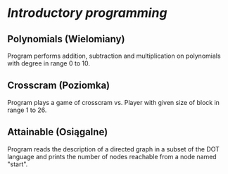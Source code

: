 # ***Introductory programming***

## Polynomials (Wielomiany)

Program performs addition, subtraction and multiplication on polynomials with degree in range 0 to 10.

## Crosscram (Poziomka)

Program plays a game of crosscram vs. Player with given size of block in range 1 to 26.

## Attainable (Osiągalne)

Program reads the description of a directed graph in a subset of the DOT language and prints the number of nodes reachable from a node named "start".
